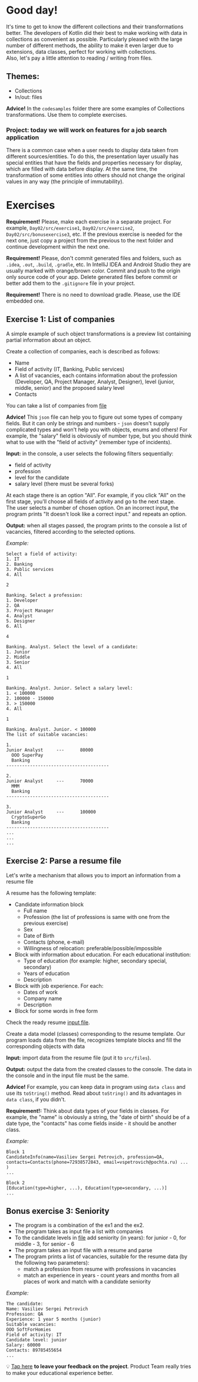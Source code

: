 # Good day!  

It's time to get to know the different collections and their transformations better. The developers of Kotlin did their best to make working with data in collections as convenient as possible. Particularly pleased with the large number of different methods, the ability to make it even larger due to extensions, data classes, perfect for working with collections.  
Also, let's pay a little attention to reading / writing from files.

## Themes:
- Collections
- In/out: files

**Advice!** In the `codesamples` folder there are some examples of Collections transformations. Use them to complete exercises.

### Project: today we will work on features for a job search application

There is a common case when a user needs to display data taken from different sources/entities. To do this, the presentation layer usually has special entities that have the fields and properties necessary for display, which are filled with data before display. At the same time, the transformation of some entities into others should not change the original values in any way (the principle of immutability).

# Exercises

**Requirement!** Please, make each exercise in a separate project. For example, `Day02/src/exercise1`, `Day02/src/exercise2`, `Day02/src/bonusexercise3`, etc. If the previous exercise is needed for the next one, just copy a project from the previous to the next folder and continue development within the next one.

**Requirement!** Please, don't commit generated files and folders, such as `.idea`, `.out`, `.build`, `.gradle`, etc. In IntelliJ IDEA and Android Studio they are usually marked with orange/brown color. Commit and push to the origin only source code of your app. Delete generated files before commit or better add them to the `.gitignore` file in your project.

**Requirement!** There is no need to download gradle. Please, use the IDE embedded one.

## Exercise 1: List of companies
A simple example of such object transformations is a preview list containing partial information about an object.  

Create a collection of companies, each is described as follows:
- Name
- Field of activity (IT, Banking, Public services)
- A list of vacancies, each contains information about the profession (Developer, QA, Project Manager, Analyst, Designer), level (junior, middle, senior) and the proposed salary level
- Contacts

You can take a list of companies from [file](../../kotlin_bootcamp/kotlinnnn02/data-samples/listOfCompanies.json)

**Advice!** This `json` file can help you to figure out some types of company fields. But it can only be strings and numbers - `json` doesn't supply complicated types and won't help you with objects, enums and others! For example, the "salary" field is obviously of number type, but you should think what to use with the "field of activity" (remember type of incidents). 

**Input:** in the console, a user selects the following filters sequentially: 
- field of activity
- profession
- level for the candidate
- salary level (there must be several forks)

At each stage there is an option "All". For example, if you click "All" on the first stage, you'll choose all fields of activity and go to the next stage.  
The user selects a number of chosen option. On an incorrect input, the program prints "It doesn't look like a correct input." and repeats an option.  

**Output:** when all stages passed, the program prints to the console a list of vacancies, filtered according to the selected options.

_Example:_
```
Select a field of activity:
1. IT
2. Banking
3. Public services
4. All

2

Banking. Select a profession:
1. Developer
2. QA
3. Project Manager
4. Analyst
5. Designer
6. All

4

Banking. Analyst. Select the level of a candidate:
1. Junior 
2. Middle
3. Senior
4. All

1

Banking. Analyst. Junior. Select a salary level:
1. < 100000
2. 100000 - 150000
3. > 150000
4. All

1

Banking. Analyst. Junior. < 100000
The list of suitable vacancies:

1.
Junior Analyst     ---      80000
  OOO SuperPay
  Banking
---------------------------------------

2. 
Junior Analyst     ---      70000
  MMM
  Banking
---------------------------------------

3.
Junior Analyst     ---      100000
  CryptoSuperGo
  Banking
---------------------------------------
...
...
...
```

## Exercise 2: Parse a resume file
Let's write a mechanism that allows you to import an information from a resume file

A resume has the following template:
- Candidate information block
  - Full name
  - Profession (the list of professions is same with one from the previous exercise)
  - Sex
  - Date of Birth
  - Contacts (phone, e-mail)
  - Willingness of relocation: preferable/possible/impossible
- Block with information about education. For each educational institution:
    - Type of education (for example: higher, secondary special, secondary)
    - Years of education
    - Description
- Block with job experience. For each:
    - Dates of work
    - Company name
    - Description
- Block for some words in free form

Check the ready resume [input file](../../kotlin_bootcamp/kotlinnnn02/data-samples/resume.json).

Create a data model (classes) corresponding to the resume template. Our program loads data from the file, recognizes template blocks and fill the corresponding objects with data

**Input:** import data from the resume file (put it to `src/files`).

**Output:** output the data from the created classes to the console. The data in the console and in the input file must be the same. 

**Advice!** For example, you can keep data in program using `data class` and use its `toString()` method. Read about `toString()` and its advantages in `data class`, if you didn't.

**Requirement!:** Think about data types of your fields in classes. For example, the "name" is obviously a string, the "date of birth" should be of a date type, the "contacts" has come fields inside - it should be another class. 

_Example:_
```
Block 1
CandidateInfo(name=Vasiliev Sergei Petrovich, profession=QA, contacts=Contacts(phone=72938572843, email=vspetrovich@pochta.ru) ... )
...

Block 2
[Education(type=higher, ...), Education(type=secondary, ...)]
...
```
## Bonus exercise 3: Seniority
- The program is a combination of the ex1 and the ex2.
- The program takes as input file a list with companies
- To the candidate levels in [file](datasamples/listOfCompanies.json) add seniority (in years): for junior - 0, for middle - 3, for senior - 6
- The program takes an input file with a resume and parse
- The program prints a list of vacancies, suitable for the resume data (by the following two parameters): 
  - match a profession from resume with professions in vacancies
  - match an experience in years - count years and months from all places of work and match with a candidate seniority

_Example:_
```
The candidate:
Name: Vasiliev Sergei Petrovich
Profession: QA
Experience: 1 year 5 months (junior)
Suitable vacancies:
OOO SoftForHomies
Field of activity: IT
Candidate level: junior
Salary: 60000
Contacts: 89785455654
...
```

💡 [Tap here](https://forms.gle/ZTzuepYrgDpm2yhd8) **to leave your feedback on the project**. Product Team really tries to make your educational experience better.
